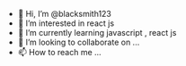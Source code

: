 - 👋 Hi, I’m @blacksmith123
- 👀 I’m interested in react js
- 🌱 I’m currently learning javascript , react js
- 💞️ I’m looking to collaborate on ...
- 📫 How to reach me ...

<!---
blacksmith123/blacksmith123 is a ✨ special ✨ repository because its `README.md` (this file) appears on your GitHub profile.
You can click the Preview link to take a look at your changes.
--->
